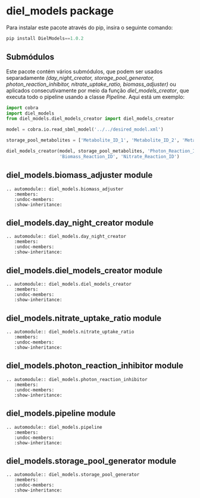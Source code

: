 # diel_models package

Para instalar este pacote através do pip, insira o seguinte comando:

```python
pip install DielModels==1.0.2
```

## Submódulos

Este pacote contém vários submódulos, que podem ser usados separadamente *(day_night_creator, storage_pool_generator, photon_reaction_inhibitor, nitrate_uptake_ratio, biomass_adjuster)* ou aplicados consecutivamente por meio da função *diel_models_creator*, que executa todo o pipeline usando a classe *Pipeline*. Aqui está um exemplo:

```python
import cobra
import diel_models
from diel_models.diel_models_creator import diel_models_creator

model = cobra.io.read_sbml_model('../../desired_model.xml')

storage_pool_metabolites = ['Metabolite_ID_1', 'Metabolite_ID_2', 'Metabolite_ID_3']

diel_models_creator(model, storage_pool_metabolites, 'Photon_Reaction_ID',
                    'Biomass_Reaction_ID', 'Nitrate_Reaction_ID')
```

## diel_models.biomass_adjuster module

```{eval-rst}
.. automodule:: diel_models.biomass_adjuster
   :members:
   :undoc-members:
   :show-inheritance:
```

## diel_models.day_night_creator module

```{eval-rst}
.. automodule:: diel_models.day_night_creator
   :members:
   :undoc-members:
   :show-inheritance:
```

## diel_models.diel_models_creator module

```{eval-rst}
.. automodule:: diel_models.diel_models_creator
   :members:
   :undoc-members:
   :show-inheritance:
```

## diel_models.nitrate_uptake_ratio module

```{eval-rst}
.. automodule:: diel_models.nitrate_uptake_ratio
   :members:
   :undoc-members:
   :show-inheritance:
```

## diel_models.photon_reaction_inhibitor module

```{eval-rst}
.. automodule:: diel_models.photon_reaction_inhibitor
   :members:
   :undoc-members:
   :show-inheritance:
```

## diel_models.pipeline module

```{eval-rst}
.. automodule:: diel_models.pipeline
   :members:
   :undoc-members:
   :show-inheritance:
```

## diel_models.storage_pool_generator module

```{eval-rst}
.. automodule:: diel_models.storage_pool_generator
   :members:
   :undoc-members:
   :show-inheritance:
```
